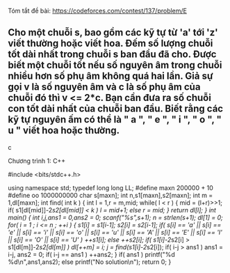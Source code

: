 Tóm tắt đề bài: https://codeforces.com/contest/137/problem/E

Cho một chuỗi s, bao gồm các kỹ tự từ 'a' tới 'z' viết thường hoặc viết hoa. Đếm số lượng chuỗi tốt dài nhất trong chuỗi s ban đầu đã cho.
Được biết  một chuỗi tốt nếu số nguyên âm trong chuỗi nhiều hơn số phụ âm không quá hai lần. Giả sự gọi v là số nguyên âm và c là số phụ âm của chuỗi đó thì v <= 2*c.
Bạn cần đưa ra số chuỗi con tốt dài nhất của chuỗi ban đầu. Biết rằng các kỹ tự nguyên ấm có thể là " a ", " e ", " i ", " o ", " u " viết hoa hoặc thường.             
----------------------------------------------------------------------------------------------------------------------------------------------------------------------

c





Chương trình 1: C++

#include <bits/stdc++.h>

using namespace std;
typedef long long LL;
#define maxn 200000 + 10
#define oo 1000000000
char s[maxn];
int n,s1[maxn],s2[maxn];
int m = 1,dl[maxn];
int find( int k )
{
    int l = 1,r = m,mid;
    while( l < r )
        {
            mid = (l+r)>>1;
            if( s1[dl[mid]]-2*s2[dl[mid]] < k )
                l = mid+1;
            else r = mid;
        }
    return dl[l];
} 
int main()
{
    int i,j,ans1 = 0,ans2 = 0;
    scanf("%s",s+1);
    n = strlen(s+1);
    dl[1] = 0;
    for( i = 1 ; i <= n ; ++i )
        {
            s1[i] = s1[i-1];
            s2[i] = s2[i-1];
            if( s[i] == 'a' || s[i] == 'e' || s[i] == 'i' || s[i] == 'o' || s[i] == 'u' || s[i] == 'A' || s[i] == 'E' || s[i] == 'I' || s[i] == 'O' || s[i] == 'U' )
                ++s1[i];
            else ++s2[i];
            if( s1[i]-2*s2[i] > s1[dl[m]]-2*s2[dl[m]] )
                dl[++m] = i;
            j = find(s1[i]-2*s2[i]);
            if( i-j > ans1 )
                ans1 = i-j, ans2 = 0;
            if( i-j == ans1 )
                ++ans2;
        }
    if( ans1 )
        printf("%d %d\n",ans1,ans2);
    else printf("No solution\n");
    return 0;
}
